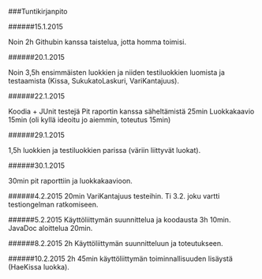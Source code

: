 ###Tuntikirjanpito

######15.1.2015

Noin 2h Githubin kanssa taistelua, jotta homma toimisi.

######20.1.2015

Noin 3,5h ensimmäisten luokkien ja niiden testiluokkien luomista ja testaamista (Kissa, SukukatoLaskuri, VariKantajuus).

######22.1.2015

Koodia + JUnit testejä 
Pit raportin kanssa säheltämistä 25min
Luokkakaavio 15min (oli kyllä ideoitu jo aiemmin, toteutus 15min)

######29.1.2015

1,5h luokkien ja testiluokkien parissa (väriin liittyvät luokat).

######30.1.2015

30min pit raporttiin ja luokkakaavioon.

######4.2.2015
20min VariKantajuus testeihin. Ti 3.2. joku vartti testiongelman ratkomiseen.

######5.2.2015
Käyttöliittymän suunnittelua ja koodausta 3h 10min. JavaDoc aloittelua 20min.

######8.2.2015
2h Käyttöliittymän suunnitteluun ja toteutukseen.

######10.2.2015
2h 45min käyttöliittymän toiminnallisuuden lisäystä (HaeKissa luokka).

